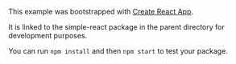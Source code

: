This example was bootstrapped with [Create React App](https://github.com/facebook/create-react-app).

It is linked to the simple-react package in the parent directory for development purposes.

You can run `npm install` and then `npm start` to test your package.
